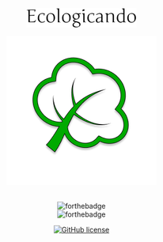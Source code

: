 <div align="center">
    <p><img src="app/src/main/res/assests/Ecologicando.png"></p>
    <img src="app/src/main/res/assests/emojione-monotone_deciduous-tree.png">
</div>

<br />

<div align="center">

![forthebadge](https://forthebadge.com/images/badges/made-with-java.svg)
<br />
![forthebadge](https://forthebadge.com/images/badges/built-for-android.svg)
<br />

[![GitHub license](https://img.shields.io/badge/license-MIT-blue.svg?style=flat-square)](https://github.com/silvioantonio/Ecologicando/blob/master/LICENSE)

</div>